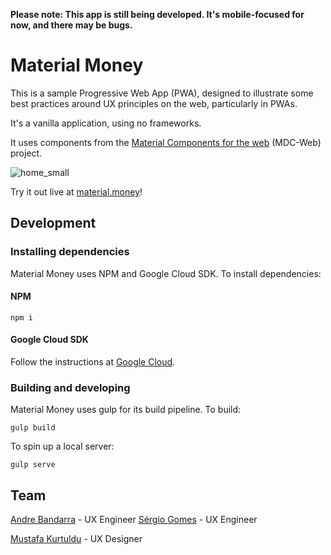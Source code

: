 **Please note: This app is still being developed. It's mobile-focused for now, and there may be bugs.**

# Material Money

This is a sample Progressive Web App (PWA), designed to illustrate some best
practices around UX principles on the web, particularly in PWAs.

It's a vanilla application, using no frameworks.

It uses components from the
[Material Components for the web](https://github.com/material-components/material-components-web) (MDC-Web)
project.

![home_small](https://cloud.githubusercontent.com/assets/409615/25181665/2a6b2b86-250a-11e7-9400-9a6c8d34468c.png)

Try it out live at [material.money](https://material.money)!

## Development

### Installing dependencies

Material Money uses NPM and Google Cloud SDK. To install dependencies:

#### NPM

```
npm i
```

#### Google Cloud SDK

Follow the instructions at [Google Cloud](https://cloud.google.com/sdk/downloads#interactive).

### Building and developing

Material Money uses gulp for its build pipeline. To build:

```
gulp build
```

To spin up a local server:

```
gulp serve
```

## Team
[Andre Bandarra](https://github.com/andreban) - UX Engineer
[Sérgio Gomes](https://github.com/sgomes) - UX Engineer

[Mustafa Kurtuldu](https://github.com/mustafa-x) - UX Designer